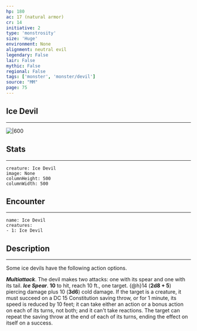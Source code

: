 ```yaml
---
hp: 180
ac: 17 (natural armor)
cr: 14
initiative: 2
type: 'monstrosity'    
size: 'Huge'
environment: None
alignment: neutral evil
legendary: False
lair: False
mythic: False
regional: False
tags: ['monster', 'monster/devil']
source: "MM"
page: 75
---
```


## Ice Devil
---

![|600](D:/Program%20Files/5e.tools/img/bestiary/MM/Ice%20Devil.jpg)

## Stats
---

```statblock
creature: Ice Devil
image: None
columnHeight: 500
columnWidth: 500
```

## Encounter
---

```encounter-table
name: Ice Devil
creatures:
- 1: Ice Devil
```

## Description
---


Some ice devils have the following action options.

**_Multiattack_**. The devil makes two attacks: one with its spear and one with its tail.
**_Ice Spear_**.  **10** to hit, reach 10 ft., one target. {@h}14 (**2d8 + 5**) piercing damage plus 10 (**3d6**) cold damage. If the target is a creature, it must succeed on a DC 15 Constitution saving throw, or for 1 minute, its speed is reduced by 10 feet; it can take either an action or a bonus action on each of its turns, not both; and it can't take reactions. The target can repeat the saving throw at the end of each of its turns, ending the effect on itself on a success.



